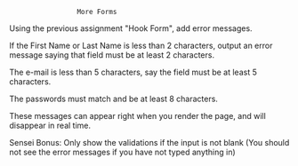 
                     More Forms


Using the previous assignment "Hook Form", add error messages.

If the First Name or Last Name is less than 2 characters, output an error message saying that field must be at least 2 characters.

The e-mail is less than 5 characters, say the field must be at least 5 characters.

The passwords must match and be at least 8 characters.

These messages can appear right when you render the page, and will disappear in real time.

Sensei Bonus: Only show the validations if the input is not blank (You should not see the error messages if you have not typed anything in)

